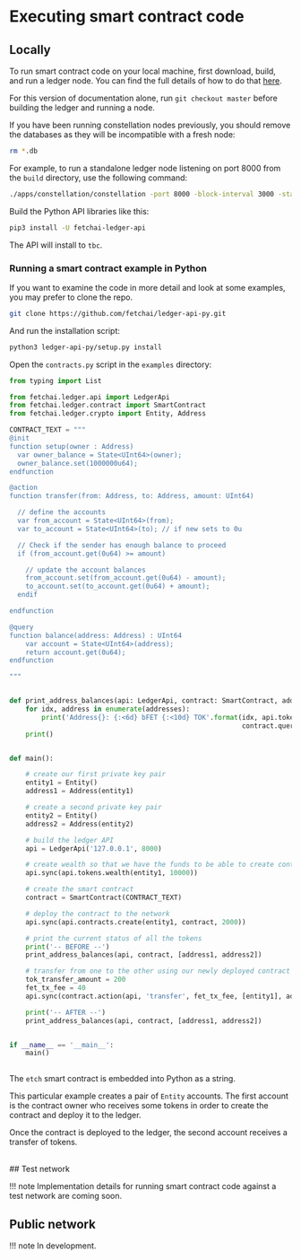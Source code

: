 <h1>Executing smart contract code</h1>

## Locally

To run smart contract code on your local machine, first download, build, and run a ledger node. You can find the full details of how to do that <a href="../.././getting-started/installation-mac/" target=_blank>here</a>.

For this version of documentation alone, run `git checkout master` before building the ledger and running a node.

If you have been running constellation nodes previously, you should remove the databases as they will be incompatible with a fresh node:

``` bash
rm *.db 
```

For example, to run a standalone ledger node listening on port 8000 from the `build` directory, use the following command:

``` bash
./apps/constellation/constellation -port 8000 -block-interval 3000 -standalone
```

Build the Python API libraries like this:

``` bash
pip3 install -U fetchai-ledger-api
```

The API will install to ```tbc```.


### Running a smart contract example in Python

If you want to examine the code in more detail and look at some examples, you may prefer to clone the repo.

``` bash 
git clone https://github.com/fetchai/ledger-api-py.git 
```
And run the installation script:

``` bash
python3 ledger-api-py/setup.py install
```

Open the `contracts.py` script in the `examples` directory:

``` python
from typing import List

from fetchai.ledger.api import LedgerApi
from fetchai.ledger.contract import SmartContract
from fetchai.ledger.crypto import Entity, Address

CONTRACT_TEXT = """
@init
function setup(owner : Address)
  var owner_balance = State<UInt64>(owner);
  owner_balance.set(1000000u64);
endfunction

@action
function transfer(from: Address, to: Address, amount: UInt64)

  // define the accounts
  var from_account = State<UInt64>(from);
  var to_account = State<UInt64>(to); // if new sets to 0u

  // Check if the sender has enough balance to proceed
  if (from_account.get(0u64) >= amount)

    // update the account balances
    from_account.set(from_account.get(0u64) - amount);
    to_account.set(to_account.get(0u64) + amount);
  endif

endfunction

@query
function balance(address: Address) : UInt64
    var account = State<UInt64>(address);
    return account.get(0u64);
endfunction

"""


def print_address_balances(api: LedgerApi, contract: SmartContract, addresses: List[Address]):
    for idx, address in enumerate(addresses):
        print('Address{}: {:<6d} bFET {:<10d} TOK'.format(idx, api.tokens.balance(address),
                                                          contract.query(api, 'balance', address=address)))
    print()


def main():

    # create our first private key pair
    entity1 = Entity()
    address1 = Address(entity1)

    # create a second private key pair
    entity2 = Entity()
    address2 = Address(entity2)

    # build the ledger API
    api = LedgerApi('127.0.0.1', 8000)

    # create wealth so that we have the funds to be able to create contracts on the network
    api.sync(api.tokens.wealth(entity1, 10000))

    # create the smart contract
    contract = SmartContract(CONTRACT_TEXT)

    # deploy the contract to the network
    api.sync(api.contracts.create(entity1, contract, 2000))

    # print the current status of all the tokens
    print('-- BEFORE --')
    print_address_balances(api, contract, [address1, address2])

    # transfer from one to the other using our newly deployed contract
    tok_transfer_amount = 200
    fet_tx_fee = 40
    api.sync(contract.action(api, 'transfer', fet_tx_fee, [entity1], address1, address2, tok_transfer_amount))

    print('-- AFTER --')
    print_address_balances(api, contract, [address1, address2])


if __name__ == '__main__':
    main()
    
```

The `etch` smart contract is embedded into Python as a string.

This particular example creates a pair of `Entity` accounts. The first account is the contract owner who receives some tokens in order to create the contract and deploy it to the ledger. 

Once the contract is deployed to the ledger, the second account receives a transfer of tokens.



<br/>
## Test network

!!! note
	Implementation details for running smart contract code against a test network are coming soon.



## Public network


!!! note
	In development.


<br/>

